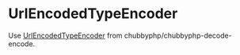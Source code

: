 # UrlEncodedTypeEncoder

Use [UrlEncodedTypeEncoder][1] from chubbyphp/chubbyphp-decode-encode.

[1]: https://github.com/chubbyphp/chubbyphp-decode-encode/blob/master/doc/Encoder/UrlEncodedTypeEncoder.md
